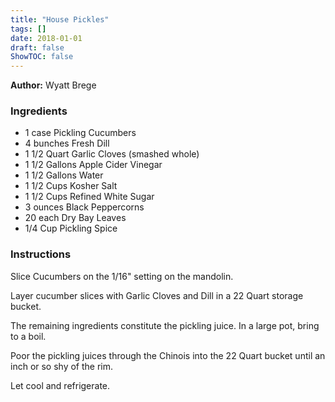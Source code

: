 ```yaml
---
title: "House Pickles"
tags: []
date: 2018-01-01
draft: false
ShowTOC: false
---
```


**Author:** Wyatt Brege



### Ingredients

-   1 case Pickling Cucumbers
-   4 bunches Fresh Dill
-   1 1/2 Quart Garlic Cloves (smashed whole)
-   1 1/2 Gallons Apple Cider Vinegar
-   1 1/2 Gallons Water
-   1 1/2 Cups Kosher Salt
-   1 1/2 Cups Refined White Sugar
-   3 ounces Black Peppercorns
-   20 each Dry Bay Leaves
-   1/4 Cup Pickling Spice

### Instructions 

Slice Cucumbers on the 1/16\" setting on the mandolin.

Layer cucumber slices with Garlic Cloves and Dill in a 22 Quart storage
bucket.

The remaining ingredients constitute the pickling juice. In a large pot,
bring to a boil.

Poor the pickling juices through the Chinois into the 22 Quart bucket
until an inch or so shy of the rim.

Let cool and refrigerate.
